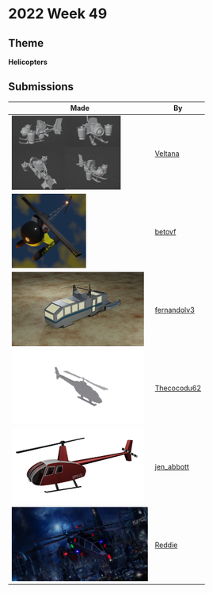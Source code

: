 # 2022 Week 49


## Theme

**Helicopters**


## Submissions

| Made | By |
|------|----|
| <img src="./Veltana/heliiii.png" height="150" /> | [Veltana](./Veltana/) |
| <img src="./betovf/rescue-chopper.png" height="150" /> | [betovf](./betovf/) |
| <img src="./fernandolv3/fernandolv_helibus.png" height="150" /> | [fernandolv3](./fernandolv3/) |
| <img src="./Thecocodu62/HELICOPTERE.gif" height="150" /> | [Thecocodu62](./Thecocodu62/) |
| <img src="./jen_abbott/helicopter-jsa-dec2022.png" height="150" /> | [jen_abbott](./jen_abbott/) |
| <img src="./Reddie/Weeklyheli3LQ.png" height="150" /> | [Reddie](./Reddie/) |
